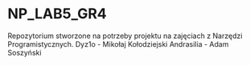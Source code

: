 # NP_LAB5_GR4
Repozytorium stworzone na potrzeby projektu na zajęciach z Narzędzi Programistycznych. 
Dyz1o - Mikołaj Kołodziejski
Andrasilia - Adam Soszyński